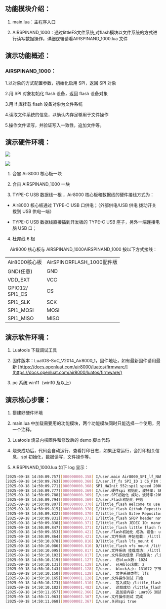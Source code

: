 ## 功能模块介绍：

1. main.lua：主程序入口

2. AIRSPINAND_1000：通过littleFS文件系统,对flash模块以文件系统的方式进行读写数据操作，详细逻辑请看AIRSPINAND_1000.lua 文件

## 演示功能概述：

### AIRSPINAND_1000：

1.以对象的方式配置参数，初始化启用 SPI，返回 SPI 对象

2.用 SPI 对象初始化 flash 设备，返回 flash 设备对象

3.用 lf 库挂载 flash 设备对象为文件系统

4.读取文件系统的信息，以确认内存足够用于文件操作

5.操作文件读写，并验证写入一致性，追加文件等。

## 演示硬件环境：

![](https://docs.openluat.com/accessory/AirSPINORFLASH_1000/image/spi1.jpg)

![](https://docs.openluat.com/accessory/AirSPINORFLASH_1000/image/norflash.jpg)

1. 合宙 Air8000 核心板一块

2. 合宙 AIRSPINAND_1000 一块

3. TYPE-C USB 数据线一根 ，Air8000 核心板和数据线的硬件接线方式为：
- Air8000 核心板通过 TYPE-C USB 口供电；（外部供电/USB 供电 拨动开关 拨到 USB 供电一端）

- TYPE-C USB 数据线直接插到开发板的 TYPE-C USB 座子，另外一端连接电脑 USB 口；
4. 杜邦线 6 根

    Air8000 核心板与 AIRSPINAND_1000AIRSPINAND_1000 按以下方式接线：

<table>
<tr>
<td>Air8000核心板<br/></td><td>AirSPINORFLASH_1000配件版<br/></td></tr>
<tr>
<td>GND(任意)          <br/></td><td>GND<br/></td></tr>
<tr>
<td>VDD_EXT<br/></td><td>VCC<br/></td></tr>
<tr>
<td>GPIO12/<br/>SPI1_CS<br/></td><td>CS<br/></td></tr>
<tr>
<td>SPI1_SLK<br/></td><td>SCK<br/></td></tr>
<tr>
<td>SPI1_MOSI<br/></td><td>MOSI<br/></td></tr>
<tr>
<td>SPI1_MISO<br/></td><td>MISO<br/></td></tr>
</table>

## 演示软件环境：

1. Luatools 下载调试工具

2. 固件版本：LuatOS-SoC_V2014_Air8000_1，固件地址，如有最新固件请用最新 [https://docs.openluat.com/air8000/luatos/firmware/](https://docs.openluat.com/air8000/luatos/firmware/)

3. pc 系统 win11（win10 及以上）

## 演示核心步骤：

1. 搭建好硬件环境

2. main.lua 中加载需要用的功能模块，两个功能模块同时只能选择一个使用，另一个注释。

3. Luatools 烧录内核固件和修改后的 demo 脚本代码

4. 烧录成功后，代码会自动运行，查看打印日志，如果正常运行，会打印相关信息，spi 初始化，数据读写，文件操作等。

5. AIRSPINAND_1000.lua 如下 log 显示：

```bash
[2025-09-18 14:50:09.757][000000000.358] I/user.main Air8000_SPI_lf_NAND 001.000.000
[2025-09-18 14:50:09.763][000000000.368] I/user.lf_fs SPI_ID 1 CS_PIN 12
[2025-09-18 14:50:09.771][000000000.368] SPI_HWInit 552:spi1 speed 2000000,1994805,154
[2025-09-18 14:50:09.777][000000000.369] I/user.硬件spi 初始化，波特率: SPI*: 0C7F5B90 2000000
[2025-09-18 14:50:09.788][000000000.369] I/user.SPI初始化 成功，波特率:20MHz
[2025-09-18 14:50:09.794][000000000.369] I/user.Flash初始化 开始
[2025-09-18 14:50:09.807][000000000.370] I/little_flash Welcome to use little flash V0.0.1 .
[2025-09-18 14:50:09.815][000000000.370] I/little_flash Github Repositories https://github.com/Dozingfiretruck/little_flash .
[2025-09-18 14:50:09.822][000000000.370] I/little_flash Gitee Repositories https://gitee.com/Dozingfiretruck/little_flash .
[2025-09-18 14:50:09.831][000000000.371] I/little_flash SFDP header not found.
[2025-09-18 14:50:09.838][000000000.371] I/little_flash JEDEC ID: manufacturer_id:0xEF device_id:0xAA21 
[2025-09-18 14:50:09.847][000000000.371] I/little_flash little flash fonud flash W25N01GVZEIG
[2025-09-18 14:50:09.853][000000000.421] I/user.Flash初始化 成功，设备: userdata: 0C0F9D7C
[2025-09-18 14:50:09.864][000000000.421] I/user.文件系统 开始挂载: /little_flash
[2025-09-18 14:50:10.078][000000000.816] D/little_flash lfs_mount 0
[2025-09-18 14:50:10.086][000000000.816] D/little_flash vfs mount /little_flash ret 0
[2025-09-18 14:50:10.095][000000000.817] I/user.文件系统 挂载成功: /little_flash
[2025-09-18 14:50:10.102][000000000.817] I/user.文件系统信息 开始查询: /little_flash
[2025-09-18 14:50:10.119][000000001.127] I/user.  总block数: 1024
[2025-09-18 14:50:10.131][000000001.128] I/user.  已用block数: 2
[2025-09-18 14:50:10.143][000000001.128] I/user.  block大小: 131072 字节
[2025-09-18 14:50:10.150][000000001.128] I/user.  文件系统类型: lfs
[2025-09-18 14:50:10.165][000000001.128] I/user.文件操作测试 开始
[2025-09-18 14:50:10.173][000000001.310] I/user.  写入成功 /little_flash/test.txt 内容: 当前时间: Sun Jan  0 08:00:01 1900
[2025-09-18 14:50:10.182][000000001.482] I/user.  读取成功 /little_flash/test.txt 内容: 当前时间: Sun Jan  0 08:00:01 1900
[2025-09-18 14:50:11.057][000000002.366] I/user.  追加后内容: LuatOS 测试 - 追加时间: Sun Jan  0 08:00:02 1900
[2025-09-18 14:50:11.063][000000002.367] I/user.文件操作测试 完成
[2025-09-18 14:50:11.068][000000002.367] I/user.关闭spi true


```

# 


